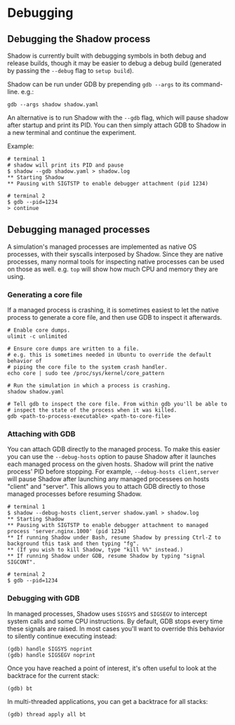 # Debugging

## Debugging the Shadow process

Shadow is currently built with debugging symbols in both debug and release
builds, though it may be easier to debug a debug build (generated by passing
the `--debug` flag to `setup build`).

Shadow can be run under GDB by prepending `gdb --args` to its command-line.
e.g.:

```
gdb --args shadow shadow.yaml
```

An alternative is to run Shadow with the `--gdb` flag, which will pause shadow
after startup and print its PID. You can then simply attach GDB to Shadow in a
new terminal and continue the experiment.

Example:

```
# terminal 1
# shadow will print its PID and pause
$ shadow --gdb shadow.yaml > shadow.log
** Starting Shadow
** Pausing with SIGTSTP to enable debugger attachment (pid 1234)

# terminal 2
$ gdb --pid=1234
> continue
```

## Debugging managed processes

A simulation's managed processes are implemented as native OS processes, with
their syscalls interposed by Shadow. Since they are native processes, many
normal tools for inspecting native processes can be used on those as well. e.g.
`top` will show how much CPU and memory they are using.

### Generating a core file

If a managed process is crashing, it is sometimes easiest to let the native
process to generate a core file, and then use GDB to inspect it afterwards.

```
# Enable core dumps.
ulimit -c unlimited

# Ensure core dumps are written to a file.
# e.g. this is sometimes needed in Ubuntu to override the default behavior of
# piping the core file to the system crash handler.
echo core | sudo tee /proc/sys/kernel/core_pattern

# Run the simulation in which a process is crashing.
shadow shadow.yaml

# Tell gdb to inspect the core file. From within gdb you'll be able to
# inspect the state of the process when it was killed.
gdb <path-to-process-executable> <path-to-core-file>
```

### Attaching with GDB

You can attach GDB directly to the managed process. To make this easier you can
use the `--debug-hosts` option to pause Shadow after it launches each managed
process on the given hosts. Shadow will print the native process' PID before
stopping. For example, `--debug-hosts client,server` will pause Shadow after
launching any managed processees on hosts "client" and "server". This allows
you to attach GDB directly to those managed processes before resuming Shadow.

```
# terminal 1
$ shadow --debug-hosts client,server shadow.yaml > shadow.log
** Starting Shadow
** Pausing with SIGTSTP to enable debugger attachment to managed process 'server.nginx.1000' (pid 1234)
** If running Shadow under Bash, resume Shadow by pressing Ctrl-Z to background this task and then typing "fg".
** (If you wish to kill Shadow, type "kill %%" instead.)
** If running Shadow under GDB, resume Shadow by typing "signal SIGCONT".

# terminal 2
$ gdb --pid=1234
```

### Debugging with GDB

In managed processes, Shadow uses `SIGSYS` and `SIGSEGV` to intercept system
calls and some CPU instructions. By default, GDB stops every time these signals
are raised. In most cases you'll want to override this behavior to silently
continue executing instead:

```
(gdb) handle SIGSYS noprint
(gdb) handle SIGSEGV noprint
```

Once you have reached a point of interest, it's often useful to look at the
backtrace for the current stack:

```
(gdb) bt
```

In multi-threaded applications, you can get a backtrace for all stacks:

```
(gdb) thread apply all bt
```